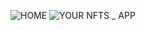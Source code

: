 ![HOME](https://user-images.githubusercontent.com/95723185/192080199-e4de22ef-059e-46f3-acaf-a2eb1d7b0a34.png)
![YOUR NFTS _ APP](https://user-images.githubusercontent.com/95723185/192080200-ac4b8707-7e42-451f-90c8-1b53433cba93.png)
